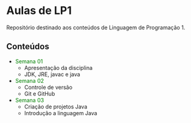 # Aulas de LP1

Repositório destinado aos conteúdos de Linguagem de Programação 1.

## Conteúdos

- <span style="color: green"> Semana 01 </span>
    - Apresentação da disciplina
    - JDK, JRE, javac e java
- <span style="color: green"> Semana 02 </span>
    - Controle de versão
    - Git e GitHub
- <span style="color: green"> Semana 03 </span>
    - Criação de projetos Java
    - Introdução a linguagem Java
